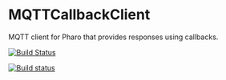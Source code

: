 # MQTTCallbackClient
MQTT client for Pharo that provides responses using callbacks.

[![Build Status](https://travis-ci.org/JurajKubelka/MQTTCallbackClient.svg?branch=master)](https://travis-ci.org/JurajKubelka/MQTTCallbackClient)

[![Build status](https://ci.appveyor.com/api/projects/status/o260p1bsesvdsogv/branch/master?svg=true)](https://ci.appveyor.com/project/JurajKubelka/mqttcallbackclient/branch/master)
